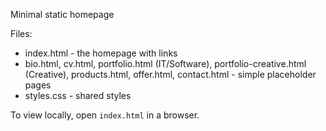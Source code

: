 Minimal static homepage

Files:
- index.html - the homepage with links
- bio.html, cv.html, portfolio.html (IT/Software), portfolio-creative.html (Creative), products.html, offer.html, contact.html - simple placeholder pages
- styles.css - shared styles

To view locally, open `index.html` in a browser.
